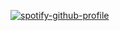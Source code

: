 [![spotify-github-profile](https://spotify-github-profile.kittinanx.com/api/view?uid=31h6j4zdcxto63453inwhdhsj3je&cover_image=true&theme=default&show_offline=true&background_color=121212&interchange=true)](https://github.com/kittinan/spotify-github-profile)
  


